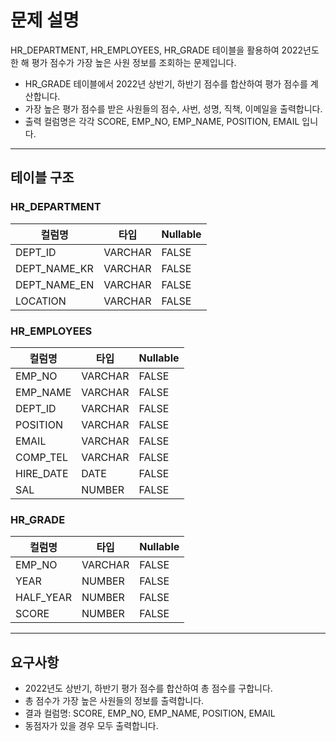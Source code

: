 # 문제 설명

HR_DEPARTMENT, HR_EMPLOYEES, HR_GRADE 테이블을 활용하여 2022년도 한 해 평가 점수가 가장 높은 사원 정보를 조회하는 문제입니다.

- HR_GRADE 테이블에서 2022년 상반기, 하반기 점수를 합산하여 평가 점수를 계산합니다.
- 가장 높은 평가 점수를 받은 사원들의 점수, 사번, 성명, 직책, 이메일을 출력합니다.
- 출력 컬럼명은 각각 SCORE, EMP_NO, EMP_NAME, POSITION, EMAIL 입니다.

---

## 테이블 구조

### HR_DEPARTMENT
| 컬럼명       | 타입      | Nullable |
|--------------|-----------|----------|
| DEPT_ID      | VARCHAR   | FALSE    |
| DEPT_NAME_KR | VARCHAR   | FALSE    |
| DEPT_NAME_EN | VARCHAR   | FALSE    |
| LOCATION     | VARCHAR   | FALSE    |

### HR_EMPLOYEES
| 컬럼명   | 타입      | Nullable |
|----------|-----------|----------|
| EMP_NO   | VARCHAR   | FALSE    |
| EMP_NAME | VARCHAR   | FALSE    |
| DEPT_ID  | VARCHAR   | FALSE    |
| POSITION | VARCHAR   | FALSE    |
| EMAIL    | VARCHAR   | FALSE    |
| COMP_TEL | VARCHAR   | FALSE    |
| HIRE_DATE| DATE      | FALSE    |
| SAL      | NUMBER    | FALSE    |

### HR_GRADE
| 컬럼명   | 타입    | Nullable |
|----------|---------|----------|
| EMP_NO   | VARCHAR | FALSE    |
| YEAR     | NUMBER  | FALSE    |
| HALF_YEAR| NUMBER  | FALSE    |
| SCORE    | NUMBER  | FALSE    |

---

## 요구사항

- 2022년도 상반기, 하반기 평가 점수를 합산하여 총 점수를 구합니다.
- 총 점수가 가장 높은 사원들의 정보를 출력합니다.
- 결과 컬럼명: SCORE, EMP_NO, EMP_NAME, POSITION, EMAIL
- 동점자가 있을 경우 모두 출력합니다.
